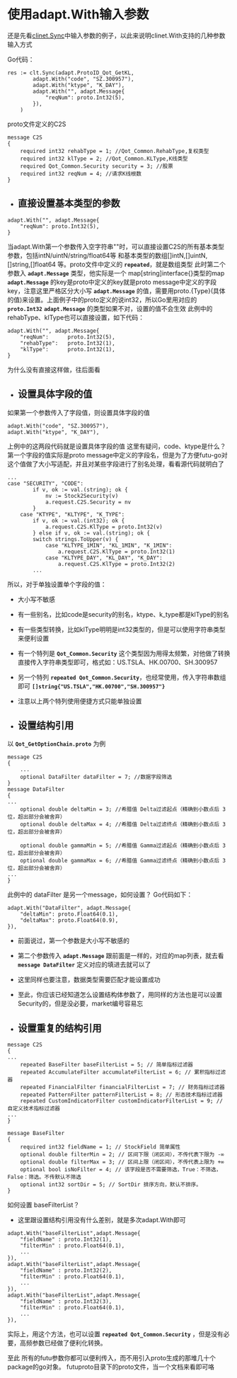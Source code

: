 # 使用adapt.With输入参数

还是先看[clinet.Sync](client.Sync.md)中输入参数的例子，以此来说明clinet.With支持的几种参数输入方式

Go代码：
```
res := clt.Sync(adapt.ProtoID_Qot_GetKL,
		adapt.With("code", "SZ.300957"),
		adapt.With("ktype", "K_DAY"),
		adapt.With("", adapt.Message{
			"reqNum": proto.Int32(5),
		}),
	)
```

proto文件定义的C2S
```
message C2S
{
	required int32 rehabType = 1; //Qot_Common.RehabType,复权类型
	required int32 klType = 2; //Qot_Common.KLType,K线类型
	required Qot_Common.Security security = 3; //股票
	required int32 reqNum = 4; //请求K线根数
}
```

- ## 直接设置基本类型的参数
```
adapt.With("", adapt.Message{
	"reqNum": proto.Int32(5),
}
```
当adapt.With第一个参数传入空字符串""时，可以直接设置C2S的所有基本类型参数，包括intN/uintN/string/float64等
和基本类型的数组[]intN,[]uintN,[]string,[]float64 等。proto文件中定义的 **`repeated`**，就是数组类型
此时第二个参数入 **`adapt.Message`** 类型，他实际是一个 map[string]interface{}类型的map
**`adapt.Message`** 的key是proto中定义的key就是proto message中定义的字段key，注意这里严格区分大小写
**`adapt.Message`** 的值，需要用proto.{Type}(具体的值)来设置。上面例子中的proto定义的说int32，所以Go里用对应的 **`proto.Int32`**
**`adapt.Message`** 的类型如果不对，设置的值不会生效
此例中的 rehabType、klType也可以直接设置，如下代码：
```
adapt.With("", adapt.Message{
	"reqNum":      proto.Int32(5),
	"rehabType":   proto.Int32(1),
	"klType":      proto.Int32(1),
}
```
为什么没有直接这样做，往后面看

- ## 设置具体字段的值
如果第一个参数传入了字段值，则设置具体字段的值
```
adapt.With("code", "SZ.300957"),
adapt.With("ktype", "K_DAY"),
```
上例中的这两段代码就是设置具体字段的值
这里有疑问，code、ktype是什么？
第一个字段的值实际是proto message中定义的字段名，但是为了方便futu-go对这个值做了大小写适配，并且对某些字段进行了别名处理，看看源代码就明白了

```
...
case "SECURITY", "CODE":
		if v, ok := val.(string); ok {
			nv := Stock2Security(v)
			a.request.C2S.Security = nv
		}
	case "KTYPE", "KLTYPE", "K_TYPE":
		if v, ok := val.(int32); ok {
			a.request.C2S.KlType = proto.Int32(v)
		} else if v, ok := val.(string); ok {
		switch strings.ToUpper(v) {
			case "KLTYPE_1MIN", "KL_1MIN", "K_1MIN":
				a.request.C2S.KlType = proto.Int32(1)
			case "KLTYPE_DAY", "KL_DAY", "K_DAY":
				a.request.C2S.KlType = proto.Int32(2)
		...
```
所以，对于单独设置单个字段的值：

- 大小写不敏感
- 有一些别名，比如code是security的别名，ktype、k_type都是klType的别名
- 有一些类型转换，比如klType明明是int32类型的，但是可以使用字符串类型来便利设置
- 有一个特列是 **`Qot_Common.Security`** 这个类型因为用得太频繁，对他做了转换直接传入字符串类型即可，格式如：US.TSLA、HK.00700、SH.300957
- 另一个特列 **`repeated Qot_Common.Security`**，也经常使用，传入字符串数组即可 **`[]string{"US.TSLA","HK.00700","SH.300957"}`**
- 注意以上两个特列使用便捷方式只能单独设置

- ## 设置结构引用
以 **`Qot_GetOptionChain.proto`** 为例
```
message C2S
{
    ...
	optional DataFilter dataFilter = 7; //数据字段筛选
}
message DataFilter
{
...
	optional double deltaMin = 3; //希腊值 Delta过滤起点（精确到小数点后 3 位，超出部分会被舍弃）
	optional double deltaMax = 4; //希腊值 Delta过滤终点（精确到小数点后 3 位，超出部分会被舍弃）

	optional double gammaMin = 5; //希腊值 Gamma过滤起点（精确到小数点后 3 位，超出部分会被舍弃）
	optional double gammaMax = 6; //希腊值 Gamma过滤终点（精确到小数点后 3 位，超出部分会被舍弃）
...
}
```

此例中的 dataFilter 是另一个message，如何设置？
Go代码如下：
```
adapt.With("DataFilter", adapt.Message{
	"deltaMin": proto.Float64(0.1),
	"deltaMax": proto.Float64(0.9),
}),
```
- 前面说过，第一个参数是大小写不敏感的
- 第二个参数传入 **`adapt.Message`** 跟前面是一样的，对应的map列表，就去看 **`message DataFilter`** 定义对应的填进去就可以了
- 这里同样也要注意，数据类型需要匹配才能设置成功
- 至此，你应该已经知道怎么设置结构体参数了，用同样的方法也是可以设置Security的，但是没必要，market编号容易忘

- ## 设置重复的结构引用

```
message C2S
{
...
	repeated BaseFilter baseFilterList = 5; // 简单指标过滤器
	repeated AccumulateFilter accumulateFilterList = 6; // 累积指标过滤器
	repeated FinancialFilter financialFilterList = 7; // 财务指标过滤器
	repeated PatternFilter patternFilterList = 8; // 形态技术指标过滤器
	repeated CustomIndicatorFilter customIndicatorFilterList = 9; // 自定义技术指标过滤器
...	
}

message BaseFilter 
{ 
	required int32 fieldName = 1; // StockField 简单属性
	optional double filterMin = 2; // 区间下限（闭区间），不传代表下限为 -∞
	optional double filterMax = 3; // 区间上限（闭区间），不传代表上限为 +∞
	optional bool isNoFilter = 4; // 该字段是否不需要筛选，True：不筛选，False：筛选。不传默认不筛选
	optional int32 sortDir = 5; // SortDir 排序方向，默认不排序。
}
```
如何设置 baseFilterList？

- 这里跟设置结构引用没有什么差别，就是多次adapt.With即可

```
adapt.With("baseFilterList",adapt.Message{
    "fieldName" : proto.Int32(1),
    "filterMin" : proto.Float64(0.1),
    ...
}),
adapt.With("baseFilterList",adapt.Message{
    "fieldName" : proto.Int32(2),
    "filterMin" : proto.Float64(0.1),
    ...
}),
adapt.With("baseFilterList",adapt.Message{
    "fieldName" : proto.Int32(3),
    "filterMin" : proto.Float64(0.1),
    ...
}),
```
实际上，用这个方法，也可以设置 **`repeated Qot_Common.Security`** ，但是没有必要，高频参数已经做了便利化转换。

至此
所有的futu参数你都可以便利传入，而不用引入proto生成的那堆几十个package的go对象。
futuproto目录下的proto文件，当一个文档来看即可咯
